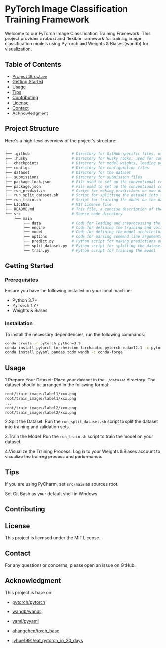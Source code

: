 # PyTorch Image Classification Training Framework

Welcome to our PyTorch Image Classification Training Framework. This project provides a robust and flexible framework for training image classification models using PyTorch and Weights & Biases (wandb) for visualization.

## Table of Contents

- [Project Structure](#project-structure)
- [Getting Started](#getting-started)
- [Usage](#usage)
- [Tips](#tips)
- [Contributing](#contributing)
- [License](#license)
- [Contact](#contact)
- [Acknowledgment](#acknowledgment)

## Project Structure

Here's a high-level overview of the project's structure:

```bash
.
├── .github                   # Directory for GitHub-specific files, used for commitlint
├── .husky                    # Directory for Husky hooks, used for commitlint
├── checkpoints               # Directory for model weights, loading points, and wandb logs
├── configs                   # Directory for configuration files
├── dataset                   # Directory for the dataset
├── submissions               # Directory for submission files
├── package-lock.json         # File used to set up the conventional commits environment
├── package.json              # File used to set up the conventional commits environment
├── run_predict.sh            # Script for making predictions on new data
├── run_split_dataset.sh      # Script for splitting the dataset into training and validation sets
├── run_train.sh              # Script for training the model on the dataset
├── LICENSE                   # MIT License file
├── README.md                 # This file, a concise description of the project
└── src                       # Source code directory
    └── main
        ├── data              # Code for loading and preprocessing the dataset
        ├── engine            # Code for defining the training and validation loops
        ├── model             # Code for defining the model architecture
        ├── options           # Code for parsing command line arguments
        ├── predict.py        # Python script for making predictions on new data
        ├── split_dataset.py  # Python script for splitting the dataset
        └── train.py          # Python script for training the model
```

## Getting Started

### Prerequisites

Ensure you have the following installed on your local machine:

- Python 3.7+
- PyTorch 1.7+
- Weights & Biases

### Installation

To install the necessary dependencies, run the following commands:

```bash
conda create -n pytorch python=3.9
conda install pytorch torchvision torchaudio pytorch-cuda=12.1 -c pytorch -c nvidia
conda install pyyaml pandas tqdm wandb -c conda-forge
```

## Usage

1.Prepare Your Dataset: Place your dataset in the `./dataset` directory. The dataset should be arranged in the following format:

```bash
root/train_images/label1/xxx.png
root/train_images/label1/xxx.png
...
root/train_images/label2/xxx.png
root/train_images/label2/xxx.png
```

2.Split the Dataset: Run the `run_split_dataset.sh` script to split the dataset into training and validation sets.

3.Train the Model: Run the `run_train.sh` script to train the model on your dataset.

4.Visualize the Training Process: Log in to your Weights & Biases account to visualize the training process and performance.

## Tips

If you are using PyCharm, set `src/main` as sources root.

Set Git Bash as your default shell in Windows.

## Contributing

## License

This project is licensed under the MIT License.

## Contact

For any questions or concerns, please open an issue on GitHub.

## Acknowledgment

This project is base on:

- [pytorch/pytorch](https://github.com/pytorch/pytorch)

- [wandb/wandb](https://github.com/wandb/wandb)

- [yaml/pyyaml](https://github.com/yaml/pyyaml)

- [ahangchen/torch_base](https://github.com/ahangchen/torch_base)

- [lyhue1991/eat_pytorch_in_20_days](https://github.com/lyhue1991/eat_pytorch_in_20_days)
